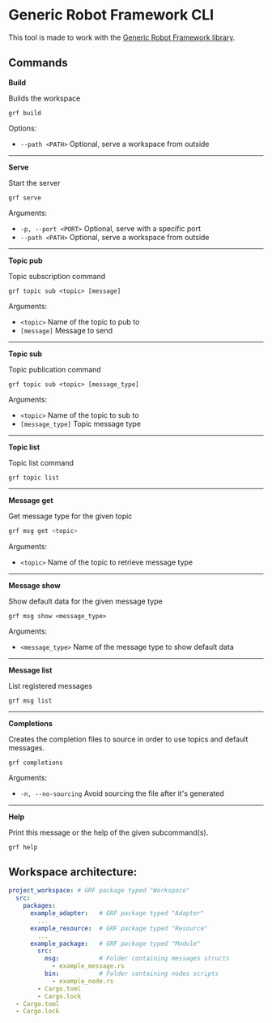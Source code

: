 Generic Robot Framework CLI
===

This tool is made to work with the [Generic Robot Framework library](https://crates.io/crates/generic_robot_framework).

## Commands

**Build**

Builds the workspace

```shell
grf build
```

Options:

- `--path <PATH>`  Optional, serve a workspace from outside

---

**Serve**

Start the server

```shell
grf serve
```

Arguments:

- `-p, --port <PORT>` Optional, serve with a specific port
- `--path <PATH>` Optional, serve a workspace from outside

---

**Topic pub**

Topic subscription command

```shell
grf topic sub <topic> [message]
```

Arguments:
- `<topic>` Name of the topic to pub to
- `[message]` Message to send

---

**Topic sub**

Topic publication command

```shell
grf topic sub <topic> [message_type]
```

Arguments:
- `<topic>` Name of the topic to sub to
- `[message_type]` Topic message type

---

**Topic list**

Topic list command

```shell
grf topic list
```

---

**Message get**

Get message type for the given topic

```bash
grf msg get <topic>
```

Arguments:

- `<topic>` Name of the topic to retrieve message type

---

**Message show**

Show default data for the given message type

```shell
grf msg show <message_type>
```

Arguments:

- `<message_type>` Name of the message type to show default data
 
---

**Message list**

List registered messages

```shell
grf msg list
```

---

**Completions**

Creates the completion files to source in order to use topics and default messages.

```shell
grf completions
```

Arguments:

- `-n, --no-sourcing` Avoid sourcing the file after it's generated

---

**Help**

Print this message or the help of the given subcommand(s).

```shell
grf help
```

## Workspace architecture:

```yaml
project_workspace: # GRF package typed "Workspace"
  src:
    packages:
      example_adapter:   # GRF package typed "Adapter"
        ...
      example_resource:  # GRF package typed "Resource"
        ...
      example_package:   # GRF package typed "Module"
        src:
          msg:           # Folder containing messages structs
            - example_message.rs
          bin:           # Folder containing nodes scripts
            - example_node.rs
        - Cargo.toml
        - Cargo.lock
  - Cargo.toml
  - Cargo.lock
```